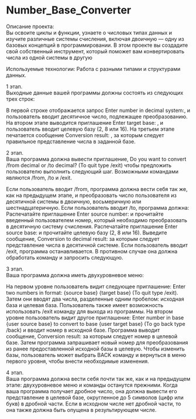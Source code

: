 # Number_Base_Converter
Описание проекта:   
Вы освоите циклы и функции, узнаете о числовых типах данных и изучите различные системы счисления, включая двоичную — одну из базовых концепций в программировании.
В этом проекте вы создадите свой собственный инструмент, который поможет вам конвертировать числа из одной системы в другую

Используемые технологии: Работа с разными типами и структурами данных.

1 этап.   
Выходные данные вашей программы должны состоять из следующих трех строк:

В первой строке отображается запрос Enter number in decimal system:, и пользователь вводит десятичное число, подлежащее преобразованию.
На втором этапе выводится приглашение Enter target base: , и пользователь вводит целевую базу (2, 8 или 16).
На третьем этапе печатается сообщение Conversion result: , за которым следует правильное представление числа в заданной базе.   

2 этап.    
Ваша программа должна вывести приглашение, Do you want to convert /from decimal or /to decimal? (To quit type /exit)
чтобы предложить пользователю выполнить следующий шаг. Возможными командами являются /from, /to и /exit.

Если пользователь вводит /from, программа должна вести себя так же, как на предыдущем этапе, 
и преобразовать число пользователя из десятичной системы в двоичную, восьмеричную или шестнадцатеричную.
Если пользователь вводит /to, программа должна:
Распечатайте приглашение Enter source number: и прочитайте введенный пользователем номер, который необходимо преобразовать в десятичную систему счисления.
Распечатайте приглашение Enter source base: и прочитайте целевую базу (2, 8 или 16).
Выведите сообщение, Conversion to decimal result: за которым следует представление числа в десятичной системе.
Если пользователь вводит /exit, программа останавливается. В противном случае она должна обработать команду и запросить следующую.   

3 этап.    
Ваша программа должна иметь двухуровневое меню:

На первом уровне пользователь видит следующее приглашение: Enter two numbers in format: {source base} {target base} (To quit type /exit). 
Затем они вводят два числа, разделенные одним пробелом: исходная база и целевая база.
Пользователь также имеет возможность использовать /exit команду для выхода из программы.
На втором уровне пользователь видит другое приглашение:
Enter number in base {user source base} to convert to base {user target base} (To go back type /back) и вводит номер в исходной базе.
Программа выводит сообщение, Conversion result: за которым следует номер в целевой базе.
Затем программа запрашивает новый номер для преобразования из ранее предоставленной исходной базы в целевую.
Чтобы изменить базы, пользователь может выбрать BACK команду и вернуться в меню первого уровня, чтобы внести необходимые изменения.    

4 этап.    
Ваша программа должна вести себя почти так же, как и на предыдущем этапе: двухуровневое меню и команды останутся прежними.
Когда ваша программа получает дробное число, она должна вывести его представление в целевой базе,
округленное до 5 символов (цифр или букв) в дробной части. Если в исходном числе нет дробной части, то она также должна быть опущена в результирующем числе.
